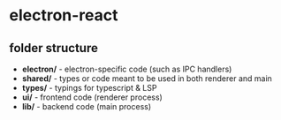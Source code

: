# electron-react

## folder structure

- **electron/** - electron-specific code (such as IPC handlers)
- **shared/** - types or code meant to be used in both renderer and main
- **types/** - typings for typescript & LSP
- **ui/** - frontend code (renderer process)
- **lib/** - backend code (main process)
